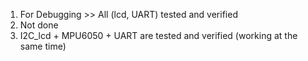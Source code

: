 1. For Debugging >> All (lcd, UART) tested and verified 
2. Not done
3. I2C_lcd + MPU6050 + UART are tested and verified (working at the same time)
